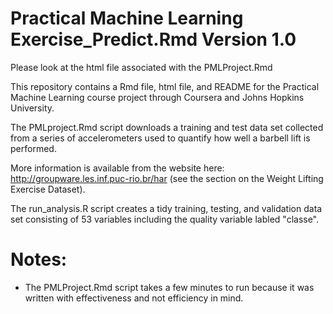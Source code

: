 Practical Machine Learning Exercise_Predict.Rmd
Version 1.0
=========

Please look at the html file associated with the PMLProject.Rmd

This repository contains a Rmd file, html file, and README for the Practical Machine Learning course project through Coursera and Johns Hopkins University.


The PMLproject.Rmd script downloads a training and test data set collected from a series of accelerometers used to quantify how well a barbell lift is performed. 

More information is available from the website here: http://groupware.les.inf.puc-rio.br/har (see the section on the Weight Lifting Exercise Dataset). 

The run_analysis.R script creates a tidy training, testing, and validation data set consisting of 53 variables including the quality variable labled "classe".


Notes: 
======
- The PMLProject.Rmd script takes a few minutes to run because it was written with effectiveness and not efficiency in mind.
